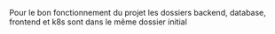Pour le bon fonctionnement du projet les dossiers backend, database, frontend et k8s sont dans le même dossier initial
